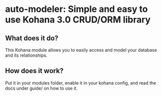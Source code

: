 # auto-modeler: Simple and easy to use Kohana 3.0 CRUD/ORM library

## What does it do?

This Kohana module allows you to easily access and model your database and its relationships.

## How does it work?

Put it in your modules folder, enable it in your kohana config, and read the docs under guide/ on how to use it.

